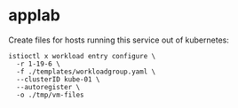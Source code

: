 # applab

Create files for hosts running this service out of kubernetes:
```console
istioctl x workload entry configure \
  -r 1-19-6 \
  -f ./templates/workloadgroup.yaml \
  --clusterID kube-01 \
  --autoregister \
  -o ./tmp/vm-files
```
